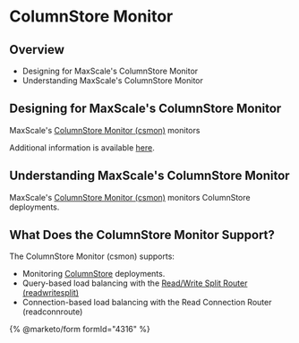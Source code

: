 # ColumnStore Monitor

##

## Overview

* Designing for MaxScale's ColumnStore Monitor
* Understanding MaxScale's ColumnStore Monitor

## Designing for MaxScale's ColumnStore Monitor

MaxScale's [ColumnStore Monitor (csmon)](broken-reference) monitors

Additional information is available [here](broken-reference).

## Understanding MaxScale's ColumnStore Monitor

MaxScale's [ColumnStore Monitor (csmon)](broken-reference) monitors ColumnStore deployments.

## What Does the ColumnStore Monitor Support?

The ColumnStore Monitor (csmon) supports:

* Monitoring [ColumnStore](https://github.com/mariadb-corporation/docs-server/blob/test/en/columnstore-storage-engine/README.md) deployments.
* Query-based load balancing with the [Read/Write Split Router (readwritesplit)](../../../../../maxscale-use-cases/readwrite-split-router-usage/understanding-maxscales-readwrite-split-router.md)
* Connection-based load balancing with the Read Connection Router (readconnroute)

{% @marketo/form formId="4316" %}

